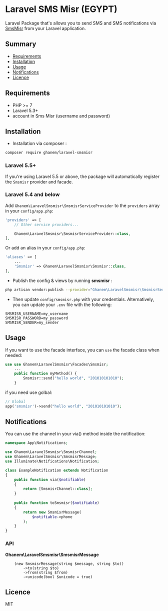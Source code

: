 # Laravel SMS Misr (EGYPT)

Laravel Package that's allows you to send SMS and SMS notifications via [SmsMisr](https://www.smsmisr.com/) from your Laravel application.

## Summary

- [Requirements](#requirements)
- [Installation](#installation)
- [Usage](#usage)
- [Notifications](#notifications)
- [Licence](#licence)

## Requirements

- PHP >= 7
- Laravel 5.3+
- account in Sms Misr (username and password)

## Installation

- Installation via composer :  
```bash
composer require ghanem/laravel-smsmisr
```
### Laravel 5.5+

If you're using Laravel 5.5 or above, the package will automatically register the `Smsmisr` provider and facade.

### Laravel 5.4 and below

Add `Ghanem\LaravelSmsmisr\SmsmisrServiceProvider` to the `providers` array in your `config/app.php`:

```php
'providers' => [
    // Other service providers...

    Ghanem\LaravelSmsmisr\SmsmisrServiceProvider::class,
],
```

Or add an alias in your `config/app.php`:

```php
'aliases' => [
    ...
    'Smsmisr' => Ghanem\LaravelSmsmisr\Smsmisr::class,
],
```


- Publish the config & views by running **smsmisr** :  
```bash
php artisan vendor:publish --provider="Ghanem\LaravelSmsmisr\SmsmisrServiceProvider"
```

- Then update `config/smsmisr.php` with your credentials. Alternatively, you can update your `.env` file with the following:

```dotenv
SMSMISR_USERNAME=my_username
SMSMISR_PASSWORD=my_password
SMSMISR_SENDER=my_sender
```

## Usage

If you want to use the facade interface, you can `use` the facade class when needed:

```php
use use Ghanem\LaravelSmsmisr\Facades\Smsmisr;
    ...
    public function myMethod() {
        Smsmisr::send("hello world", "201010101010");  
    }
```
if you need use golbal:
```php
// Global
app('smsmisr')->send("hello world", "201010101010");
```

## Notifications

You can use the channel in your via() method inside the notification:


```php
namespace App\Notifications;

use Ghanem\LaravelSmsmisr\SmsmisrChannel;
use Ghanem\LaravelSmsmisr\SmsmisrMessage;
use Illuminate\Notifications\Notification;

class ExampleNotification extends Notification
{
    public function via($notifiable)
    {
        return [SmsmisrChannel::class];
    }
    
    public function toSmsmisr($notifiable)
    {
    	return new SmsmisrMessage(
    	    $notifiable->phone
        );
    }
}
```

### API

**Ghanem\LaravelSmsmisr\SmsmisrMessage**

```
    (new SmsmisrMessage(string $message, string $to))
        ->to(string $to)
        ->from(string $from)
        ->unicode(bool $unicode = true)
```


## Licence

MIT
